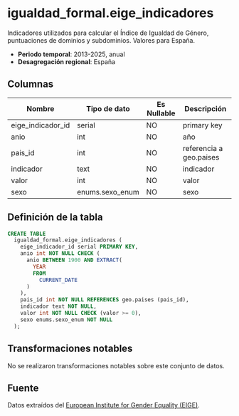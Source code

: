 # igualdad_formal.eige_indicadores

Indicadores utilizados para calcular el Índice de Igualdad de Género, puntuaciones de dominios y subdominios. Valores para España.

- **Periodo temporal**: 2013-2025, anual
- **Desagregación regional**: España

## Columnas

| Nombre | Tipo de dato | Es Nullable | Descripción |
| --- | --- | --- | --- |
| eige_indicador_id | serial | NO | primary key |
| anio | int | NO | año |
| pais_id | int | NO | referencia a geo.paises |
| indicador | text | NO | indicador |
| valor | int | NO | valor |
| sexo | enums.sexo_enum | NO | sexo |

## Definición de la tabla

```sql
CREATE TABLE
  igualdad_formal.eige_indicadores (
    eige_indicador_id serial PRIMARY KEY,
    anio int NOT NULL CHECK (
      anio BETWEEN 1900 AND EXTRACT(
        YEAR
        FROM
          CURRENT_DATE
      )
    ),
    pais_id int NOT NULL REFERENCES geo.paises (pais_id),
    indicador text NOT NULL,
    valor int NOT NULL CHECK (valor >= 0),
    sexo enums.sexo_enum NOT NULL
  );
```

## Transformaciones notables
No se realizaron transformaciones notables sobre este conjunto de datos.

## Fuente
Datos extraídos del <a href="https://eige.europa.eu/gender-statistics/dgs/browse/index" target="_blank">European Institute for Gender Equality (EIGE)</a>.
